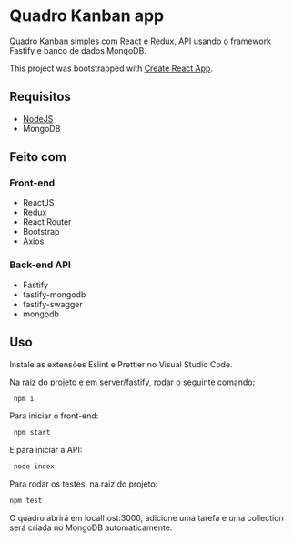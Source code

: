# Quadro Kanban app

Quadro Kanban simples com React e Redux, API usando o framework Fastify e banco de dados MongoDB.

This project was bootstrapped with [Create React App](https://github.com/facebook/create-react-app).

## Requisitos

- [NodeJS](https://nodejs.org)
- MongoDB

## Feito com 

### Front-end

- ReactJS
- Redux
- React Router
- Bootstrap
- Axios

### Back-end API

- Fastify
- fastify-mongodb
- fastify-swagger
- mongodb

## Uso
Instale as extensões Eslint e Prettier no Visual Studio Code.

Na raiz do projeto e em server/fastify, rodar o seguinte comando:
```bash
 npm i
```
Para iniciar o front-end:
```bash
 npm start
```
E para iniciar a API:
```bash
 node index
```
Para rodar os testes, na raiz do projeto:
```bash
npm test
```

O quadro abrirá em localhost:3000, adicione uma tarefa e uma collection será criada no MongoDB automaticamente.
